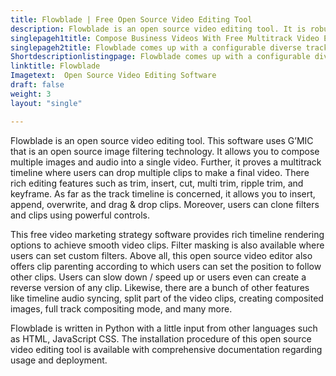 ```yaml
---
title: Flowblade | Free Open Source Video Editing Tool
description: Flowblade is an open source video editing tool. It is robust, stable, and provides many popular features that include timeline workflow and video effects.
singlepageh1title: Compose Business Videos With Free Multitrack Video Editor
singlepageh2title: Flowblade comes up with a configurable diverse track timeline. Drag & drop interface with many features such as batch render queues and powerful media controls.
Shortdescriptionlistingpage: Flowblade comes up with a configurable diverse track timeline. Drag & drop interface with many features such as batch render queues and powerful media controls.
linktitle: Flowblade
Imagetext:  Open Source Video Editing Software
draft: false
weight: 3
layout: "single"

---
```


Flowblade is an open source video editing tool. This software uses G’MIC that is an open source image filtering technology. It allows you to compose multiple images and audio into a single video. Further, it proves a multitrack timeline where users can drop multiple clips to make a final video. There rich editing features such as trim, insert, cut, multi trim, ripple trim, and keyframe. As far as the track timeline is concerned, it allows you to insert, append, overwrite, and drag &amp; drop clips. Moreover, users can clone filters and clips using powerful controls.

This free video marketing strategy software provides rich timeline rendering options to achieve smooth video clips. Filter masking is also available where users can set custom filters. Above all, this open source video editor also offers clip parenting according to which users can set the position to follow other clips. Users can slow down / speed up or users even can create a reverse version of any clip. Likewise, there are a bunch of other features like timeline audio syncing, split part of the video clips, creating composited images, full track compositing mode, and many more.

Flowblade is written in Python with a little input from other languages such as HTML, JavaScript CSS. The installation procedure of this open source video editing tool is available with comprehensive documentation regarding usage and deployment.

<a class="anchor" id="requirements" name="requirements" style="font-size: 12.16px;"></a>
